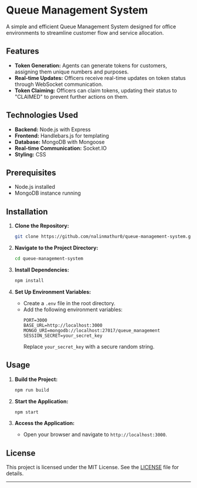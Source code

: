# Queue Management System

A simple and efficient Queue Management System designed for office environments to streamline customer flow and service allocation.

## Features

- **Token Generation:** Agents can generate tokens for customers, assigning them unique numbers and purposes.
- **Real-time Updates:** Officers receive real-time updates on token status through WebSocket communication.
- **Token Claiming:** Officers can claim tokens, updating their status to "CLAIMED" to prevent further actions on them.

## Technologies Used

- **Backend:** Node.js with Express
- **Frontend:** Handlebars.js for templating
- **Database:** MongoDB with Mongoose
- **Real-time Communication:** Socket.IO
- **Styling:** CSS

## Prerequisites

- Node.js installed
- MongoDB instance running

## Installation

1. **Clone the Repository:**
   ```bash
   git clone https://github.com/nalinmathur0/queue-management-system.git
   ```

2. **Navigate to the Project Directory:**
   ```bash
   cd queue-management-system
   ```

3. **Install Dependencies:**
   ```bash
   npm install
   ```

4. **Set Up Environment Variables:**
   - Create a `.env` file in the root directory.
   - Add the following environment variables:
     ```env
     PORT=3000
     BASE_URL=http://localhost:3000
     MONGO_URI=mongodb://localhost:27017/queue_management
     SESSION_SECRET=your_secret_key
     ```
     Replace `your_secret_key` with a secure random string.

## Usage

1. **Build the Project:**
   ```bash
   npm run build
   ```

2. **Start the Application:**
   ```bash
   npm start
   ```

3. **Access the Application:**
   - Open your browser and navigate to `http://localhost:3000`.

## License

This project is licensed under the MIT License. See the [LICENSE](LICENSE) file for details.

---